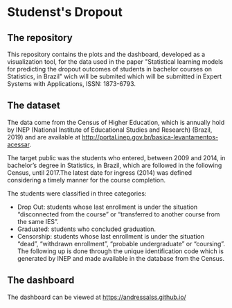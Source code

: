 # Studenst's Dropout

## The repository
This repository contains the plots and the dashboard, developed as a visualization tool, for the data used in the paper "Statistical learning models for predicting the dropout outcomes of students in bachelor courses on Statistics, in Brazil" wich will be submited which will be submitted in Expert Systems with Applications, ISSN: 1873-6793.

## The dataset
The data come from the Census of Higher Education, which is annually hold by INEP (National Institute of Educational Studies and Research) (Brazil, 2019) and are available at http://portal.inep.gov.br/basica-levantamentos-acessar.

The target public was the students who entered, between 2009 and 2014, in bachelor’s degree in Statistics, in Brazil, which are followed in the following Census, until 2017.The latest date for ingress (2014) was defined considering a timely manner for the course completion.

The students were classified in three categories:
- Drop Out: students whose last enrollment is under the situation “disconnected from the course” or “transferred to another course from the same IES”.
- Graduated: students who concluded graduation.
- Censorship: students whose last enrollment is under the situation “dead”, “withdrawn enrollment”, “probable undergraduate” or “coursing”.
The following up is done through the unique identification code which is generated by INEP and made available in the database from the Census.

## The dashboard
The dashboard can be viewed at https://andressalss.github.io/
